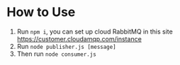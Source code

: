 # How to Use

1. Run `npm i`, you can set up cloud RabbitMQ in this site https://customer.cloudamqp.com/instance
2. Run `node publisher.js [message]`
3. Then run `node consumer.js`

